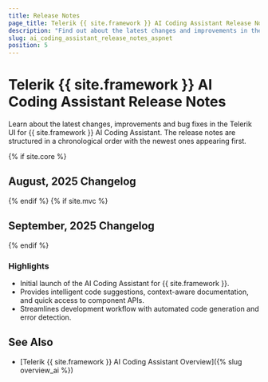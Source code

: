 ```yaml
---
title: Release Notes
page_title: Telerik {{ site.framework }} AI Coding Assistant Release Notes
description: "Find out about the latest changes and improvements in the {{ site.framework }} AI Coding Assistant." 
slug: ai_coding_assistant_release_notes_aspnet
position: 5
---
```


# Telerik {{ site.framework }} AI Coding Assistant Release Notes

Learn about the latest changes, improvements and bug fixes in the Telerik UI for {{ site.framework }} AI Coding Assistant. The release notes are structured in a chronological order with the newest ones appearing first.

{% if site.core %}
## August, 2025 Changelog 
{% endif %}
{% if site.mvc %}
## September, 2025 Changelog 
{% endif %}

### Highlights

- Initial launch of the AI Coding Assistant for {{ site.framework }}.
- Provides intelligent code suggestions, context-aware documentation, and quick access to component APIs.
- Streamlines development workflow with automated code generation and error detection.

## See Also

* [Telerik {{ site.framework }} AI Coding Assistant Overview]({% slug overview_ai %})